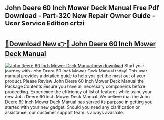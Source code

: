 ## John Deere 60 Inch Mower Deck Manual Free Pdf Download - Part-320 New Repair Owner Guide - User Service Edition crtzi

# <h2><a href="http://bc87506.oget.top/?id=John+Deere+60+Inch+Mower+Deck+Manual">🔗Download New 👉🔴 John Deere 60 Inch Mower Deck Manual</a></h2>

[![John Deere 60 Inch Mower Deck Manual new download](https://i.imgur.com/5g1atiW.png)](http://bc87506.oget.top/?id=John+Deere+60+Inch+Mower+Deck+Manual)
Start your journey with John Deere 60 Inch Mower Deck Manual today! This user manual provides a detailed guide to help you get the most out of your product. Please Review John Deere 60 Inch Mower Deck Manual the Package Contents Ensure you have all necessary components before proceeding. Experience the efficiency of list of features while using your new John Deere 60 Inch Mower Deck Manual. We believe that the John Deere 60 Inch Mower Deck Manual has served its purpose in getting you started with your new gadget. Should you need any clarification or assistance, our customer support team is always available.
